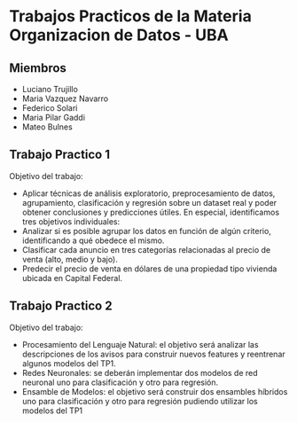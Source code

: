 # Trabajos Practicos de la Materia Organizacion de Datos - UBA

## Miembros
- Luciano Trujillo
- Maria Vazquez Navarro
- Federico Solari 
- Maria Pilar Gaddi
- Mateo Bulnes

## Trabajo Practico 1
Objetivo del trabajo:
- Aplicar técnicas de análisis exploratorio, preprocesamiento de datos, agrupamiento, clasificación y regresión sobre un dataset real y poder obtener conclusiones y predicciones útiles. En especial, identificamos tres objetivos individuales:
- Analizar si es posible agrupar los datos en función de algún criterio, identificando a qué obedece el mismo.
- Clasificar cada anuncio en tres categorías relacionadas al precio de venta (alto, medio y bajo).
- Predecir el precio de venta en dólares de una propiedad tipo vivienda ubicada en Capital Federal.

## Trabajo Practico 2
Objetivo del trabajo:
- Procesamiento del Lenguaje Natural: el objetivo será analizar las descripciones de los avisos para construir nuevos features y reentrenar algunos modelos del TP1.
- Redes Neuronales: se deberán implementar dos modelos de red neuronal uno para clasificación y otro para regresión.
- Ensamble de Modelos: el objetivo será construir dos ensambles híbridos uno para clasificación y otro para regresión pudiendo utilizar los modelos del TP1
